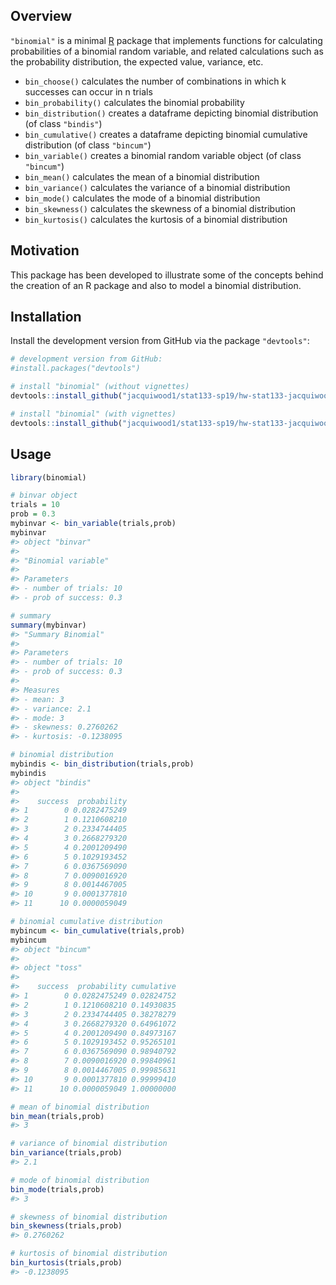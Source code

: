 ## Overview

`"binomial"` is a minimal [R](http://www.r-project.org/) package that implements functions for calculating probabilities of a binomial random variable, and related calculations such as the probability distribution, the expected value, variance, etc.

  - `bin_choose()` calculates the number of combinations in which k successes can occur in n trials
  - `bin_probability()` calculates the binomial probability
  - `bin_distribution()` creates a dataframe depicting binomial distribution (of class `"bindis"`)
  - `bin_cumulative()` creates a dataframe depicting binomial cumulative distribution (of class `"bincum"`)
  - `bin_variable()` creates a binomial random variable object (of class `"bincum"`)
  - `bin_mean()` calculates the mean of a binomial distribution
  - `bin_variance()` calculates the variance of a binomial distribution
  - `bin_mode()` calculates the mode of a binomial distribution
  - `bin_skewness()` calculates the skewness of a binomial distribution
  - `bin_kurtosis()` calculates the kurtosis of a binomial distribution

## Motivation

This package has been developed to illustrate some of the concepts behind the creation of an R package and also to model a binomial distribution.

## Installation

Install the development version from GitHub via the package `"devtools"`:

``` r
# development version from GitHub:
#install.packages("devtools") 

# install "binomial" (without vignettes)
devtools::install_github("jacquiwood1/stat133-sp19/hw-stat133-jacquiwood1/binomial")

# install "binomial" (with vignettes)
devtools::install_github("jacquiwood1/stat133-sp19/hw-stat133-jacquiwood1/binomial", build_vignettes = TRUE)
```

## Usage

``` r
library(binomial)

# binvar object
trials = 10
prob = 0.3
mybinvar <- bin_variable(trials,prob)
mybinvar
#> object "binvar"
#> 
#> "Binomial variable" 
#>
#> Parameters 
#> - number of trials: 10 
#> - prob of success: 0.3 

# summary
summary(mybinvar)
#> "Summary Binomial" 
#>
#> Parameters 
#> - number of trials: 10 
#> - prob of success: 0.3 
#>
#> Measures 
#> - mean: 3 
#> - variance: 2.1 
#> - mode: 3 
#> - skewness: 0.2760262 
#> - kurtosis: -0.1238095 

# binomial distribution
mybindis <- bin_distribution(trials,prob)
mybindis
#> object "bindis"
#>
#>    success  probability
#> 1        0 0.0282475249
#> 2        1 0.1210608210
#> 3        2 0.2334744405
#> 4        3 0.2668279320
#> 5        4 0.2001209490
#> 6        5 0.1029193452
#> 7        6 0.0367569090
#> 8        7 0.0090016920
#> 9        8 0.0014467005
#> 10       9 0.0001377810
#> 11      10 0.0000059049

# binomial cumulative distribution
mybincum <- bin_cumulative(trials,prob)
mybincum
#> object "bincum"
#>
#> object "toss"
#> 
#>    success  probability cumulative
#> 1        0 0.0282475249 0.02824752
#> 2        1 0.1210608210 0.14930835
#> 3        2 0.2334744405 0.38278279
#> 4        3 0.2668279320 0.64961072
#> 5        4 0.2001209490 0.84973167
#> 6        5 0.1029193452 0.95265101
#> 7        6 0.0367569090 0.98940792
#> 8        7 0.0090016920 0.99840961
#> 9        8 0.0014467005 0.99985631
#> 10       9 0.0001377810 0.99999410
#> 11      10 0.0000059049 1.00000000

# mean of binomial distribution
bin_mean(trials,prob)
#> 3

# variance of binomial distribution
bin_variance(trials,prob)
#> 2.1

# mode of binomial distribution
bin_mode(trials,prob)
#> 3

# skewness of binomial distribution
bin_skewness(trials,prob)
#> 0.2760262

# kurtosis of binomial distribution
bin_kurtosis(trials,prob)
#> -0.1238095
```
